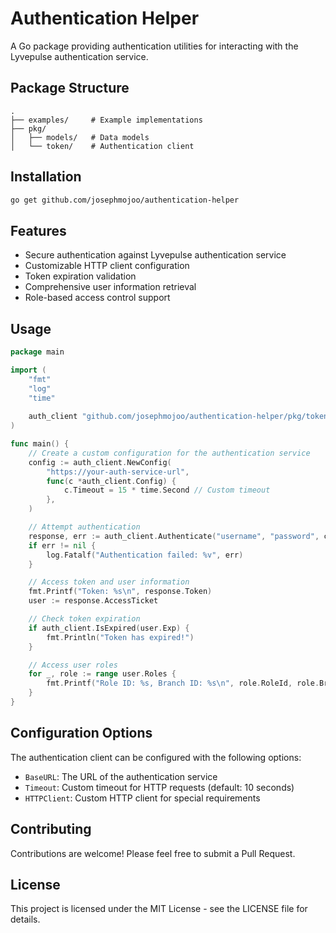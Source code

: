 # Authentication Helper

A Go package providing authentication utilities for interacting with the Lyvepulse authentication service.

## Package Structure

```
.
├── examples/     # Example implementations
├── pkg/
│   ├── models/   # Data models
│   └── token/    # Authentication client
```

## Installation

```bash
go get github.com/josephmojoo/authentication-helper
```

## Features

- Secure authentication against Lyvepulse authentication service
- Customizable HTTP client configuration
- Token expiration validation
- Comprehensive user information retrieval
- Role-based access control support

## Usage

```go
package main

import (
    "fmt"
    "log"
    "time"
    
    auth_client "github.com/josephmojoo/authentication-helper/pkg/token"
)

func main() {
    // Create a custom configuration for the authentication service
    config := auth_client.NewConfig(
        "https://your-auth-service-url",
        func(c *auth_client.Config) {
            c.Timeout = 15 * time.Second // Custom timeout
        },
    )

    // Attempt authentication
    response, err := auth_client.Authenticate("username", "password", config)
    if err != nil {
        log.Fatalf("Authentication failed: %v", err)
    }

    // Access token and user information
    fmt.Printf("Token: %s\n", response.Token)
    user := response.AccessTicket

    // Check token expiration
    if auth_client.IsExpired(user.Exp) {
        fmt.Println("Token has expired!")
    }

    // Access user roles
    for _, role := range user.Roles {
        fmt.Printf("Role ID: %s, Branch ID: %s\n", role.RoleId, role.BranchId)
    }
}
```

## Configuration Options

The authentication client can be configured with the following options:

- `BaseURL`: The URL of the authentication service
- `Timeout`: Custom timeout for HTTP requests (default: 10 seconds)
- `HTTPClient`: Custom HTTP client for special requirements

## Contributing

Contributions are welcome! Please feel free to submit a Pull Request.

## License

This project is licensed under the MIT License - see the LICENSE file for details.